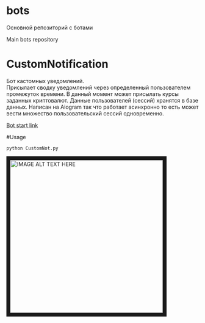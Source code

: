 # bots
Основной репозиторий с ботами

Main bots repository



# CustomNotification




Бот кастомных уведомлений.\
Присылает сводку уведомлений через определенный пользователем промежуток времени. В данный момент может присылать курсы заданных криптовалют.
Данные пользователей (сессий) хранятся в базе данных. Написан на Aiogram так что работает асинхронно то есть может вести множество пользовательский сессий одновременно.

[Bot start link](https://t.me/Trash21bot?start)

#Usage
```
python CustomNot.py
```



<a href="http://www.youtube.com/watch?feature=player_embedded&v=V-JJDw34rJw
" target="_blank"><img src="http://img.youtube.com/vi/V-JJDw34rJw/0.jpg" 
alt="IMAGE ALT TEXT HERE" width="400"  border="10" /></a>
